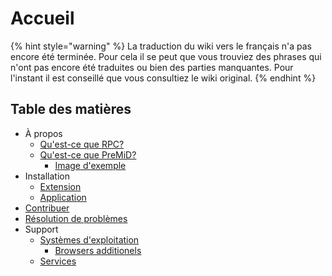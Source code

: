 # Accueil

{% hint style="warning" %}
La traduction du wiki vers le français n'a pas encore été terminée. Pour cela il se peut que vous trouviez des phrases qui n'ont pas encore été traduites ou bien des parties manquantes. Pour l'instant il est conseillé que vous consultiez le wiki original.
{% endhint %}

## Table des matières

* À propos
  * [Qu'est-ce que RPC?](about/whats-rpc.md)
  * [Qu'est-ce que PreMiD?](about/whats-premid/)
    * [Image d'exemple](about/whats-premid/example-pictures.md)
* Installation
  * [Extension](installation/extension.md)
  * [Application](installation/application.md)
* [Contribuer](contributing/contributing.md)
* [Résolution de problèmes](troubleshooting/troubleshooting.md)
* Support
  * [Systèmes d'exploitation](support/operating-systems/)
    * [Browsers additionels](support/operating-systems/additional-browsers.md)
  * [Services](support/services.md)

